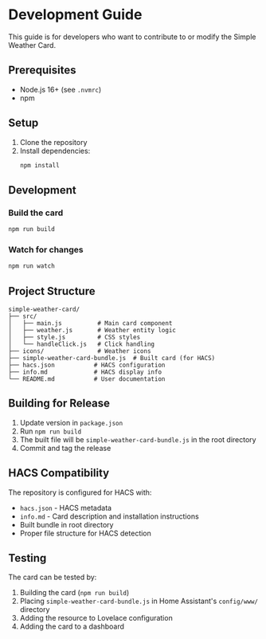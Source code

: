 # Development Guide

This guide is for developers who want to contribute to or modify the Simple Weather Card.

## Prerequisites

- Node.js 16+ (see `.nvmrc`)
- npm

## Setup

1. Clone the repository
2. Install dependencies:
   ```bash
   npm install
   ```

## Development

### Build the card
```bash
npm run build
```

### Watch for changes
```bash
npm run watch
```

## Project Structure

```
simple-weather-card/
├── src/
│   ├── main.js          # Main card component
│   ├── weather.js       # Weather entity logic
│   ├── style.js         # CSS styles
│   └── handleClick.js   # Click handling
├── icons/               # Weather icons
├── simple-weather-card-bundle.js  # Built card (for HACS)
├── hacs.json           # HACS configuration
├── info.md             # HACS display info
└── README.md           # User documentation
```

## Building for Release

1. Update version in `package.json`
2. Run `npm run build`
3. The built file will be `simple-weather-card-bundle.js` in the root directory
4. Commit and tag the release

## HACS Compatibility

The repository is configured for HACS with:
- `hacs.json` - HACS metadata
- `info.md` - Card description and installation instructions
- Built bundle in root directory
- Proper file structure for HACS detection

## Testing

The card can be tested by:
1. Building the card (`npm run build`)
2. Placing `simple-weather-card-bundle.js` in Home Assistant's `config/www/` directory
3. Adding the resource to Lovelace configuration
4. Adding the card to a dashboard
